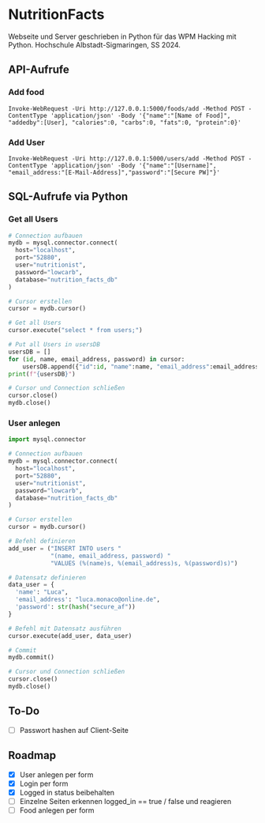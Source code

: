 # NutritionFacts
Webseite und Server geschrieben in Python für das WPM Hacking mit Python. Hochschule Albstadt-Sigmaringen, SS 2024.

## API-Aufrufe
### Add food
```
Invoke-WebRequest -Uri http://127.0.0.1:5000/foods/add -Method POST -ContentType 'application/json' -Body '{"name":"[Name of Food]", "addedby":[User], "calories":0, "carbs":0, "fats":0, "protein":0}'
```

### Add User

```
Invoke-WebRequest -Uri http://127.0.0.1:5000/users/add -Method POST -ContentType 'application/json' -Body '{"name":"[Username]", "email_address:"[E-Mail-Address]","password":"[Secure PW]"}'
```

## SQL-Aufrufe via Python
### Get all Users
```python
# Connection aufbauen
mydb = mysql.connector.connect(
  host="localhost",
  port="52880",
  user="nutritionist",
  password="lowcarb",
  database="nutrition_facts_db"
)

# Cursor erstellen
cursor = mydb.cursor()

# Get all Users
cursor.execute("select * from users;")

# Put all Users in usersDB
usersDB = []
for (id, name, email_address, password) in cursor:
    usersDB.append({"id":id, "name":name, "email_address":email_address, "password":password})
print(f"{usersDB}")

# Cursor und Connection schließen
cursor.close()
mydb.close()
```

### User anlegen
```python
import mysql.connector

# Connection aufbauen
mydb = mysql.connector.connect(
  host="localhost",
  port="52880",
  user="nutritionist",
  password="lowcarb",
  database="nutrition_facts_db"
)

# Cursor erstellen
cursor = mydb.cursor()

# Befehl definieren
add_user = ("INSERT INTO users "
            "(name, email_address, password) "
            "VALUES (%(name)s, %(email_address)s, %(password)s)")

# Datensatz definieren
data_user = {
  'name': "Luca",
  'email_address': "luca.monaco@online.de",
  'password': str(hash("secure_af"))
}

# Befehl mit Datensatz ausführen
cursor.execute(add_user, data_user)

# Commit
mydb.commit()

# Cursor und Connection schließen
cursor.close()
mydb.close()
```

## To-Do

- [ ] Passwort hashen auf Client-Seite

## Roadmap

- [x] User anlegen per form
- [x] Login per form
- [x] Logged in status beibehalten
- [ ] Einzelne Seiten erkennen logged_in == true / false und reagieren
- [ ] Food anlegen per form
